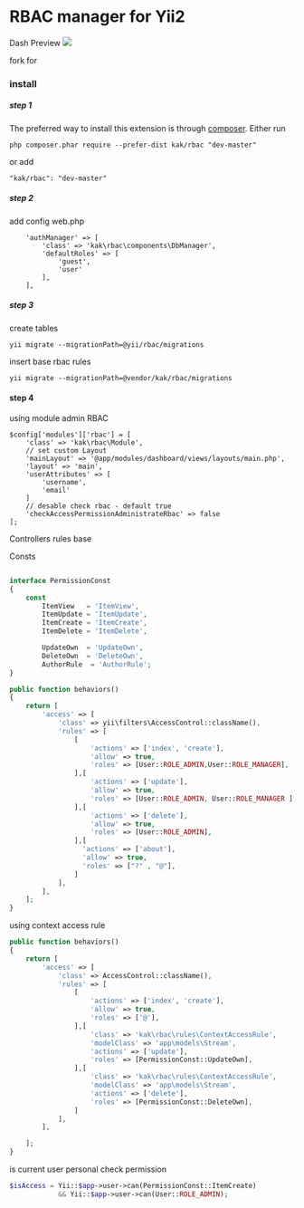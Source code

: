 RBAC manager for Yii2
=====================
Dash Preview 
<img src="https://1.bp.blogspot.com/-rsTMp_RvCNg/WRrYWtma2_I/AAAAAAAAAJ4/HGXkSvPfCq8Eyb4OxfODmy9WtmP6BtpYACLcB/s1600/rbac-preview.png">



fork for
### install
##### step 1
The preferred way to install this extension is through [composer](http://getcomposer.org/download/).
Either run
```
php composer.phar require --prefer-dist kak/rbac "dev-master"
```
or add
```
"kak/rbac": "dev-master"
```

##### step 2
add config web.php
```
    'authManager' => [
        'class' => 'kak\rbac\components\DbManager',
        'defaultRoles' => [
            'guest',
            'user'
        ],
    ],
```

##### step 3
create tables
```
yii migrate --migrationPath=@yii/rbac/migrations
```
insert base rbac rules
```
yii migrate --migrationPath=@vendor/kak/rbac/migrations
```

#### step 4
using module admin RBAC
```
$config['modules']['rbac'] = [
    'class' => 'kak\rbac\Module',
    // set custom Layout
    'mainLayout' => '@app/modules/dashboard/views/layouts/main.php',
    'layout' => 'main',
    'userAttributes' => [
        'username',
        'email'
    ]
    // desable check rbac - default true
    'checkAccessPermissionAdministrateRbac' => false
];
```

Controllers rules base 

Consts
```php

interface PermissionConst
{
    const
        ItemView   = 'ItemView',
        ItemUpdate = 'ItemUpdate',
        ItemCreate = 'ItemCreate',
        ItemDelete = 'ItemDelete',

        UpdateOwn  = 'UpdateOwn',
        DeleteOwn  = 'DeleteOwn',
        AuthorRule  = 'AuthorRule';
}


```


```php
public function behaviors()
{
    return [
        'access' => [
            'class' => yii\filters\AccessControl::className(),
            'rules' => [
                [
                    'actions' => ['index', 'create'],
                    'allow' => true,
                    'roles' => [User::ROLE_ADMIN,User::ROLE_MANAGER],
                ],[
                    'actions' => ['update'],
                    'allow' => true,
                    'roles' => [User::ROLE_ADMIN, User::ROLE_MANAGER ],
                ],[
                    'actions' => ['delete'],
                    'allow' => true,
                    'roles' => [User::ROLE_ADMIN],
                ],[
                  'actions' => ['about'],
                  'allow' => true,
                  'roles' => ["?" , "@"],
                ]
            ],
        ],
    ];
}

```
using context access rule
```php
public function behaviors()
{
    return [
        'access' => [
            'class' => AccessControl::className(),
            'rules' => [
                [
                    'actions' => ['index', 'create'],
                    'allow' => true,
                    'roles' => ['@'],
                ],[
                    'class' => 'kak\rbac\rules\ContextAccessRule',
                    'modelClass' => 'app\models\Stream',
                    'actions' => ['update'],
                    'roles' => [PermissionConst::UpdateOwn],
                ],[
                    'class' => 'kak\rbac\rules\ContextAccessRule',
                    'modelClass' => 'app\models\Stream',
                    'actions' => ['delete'],
                    'roles' => [PermissionConst::DeleteOwn],
                ]
            ],
        ],

    ];
}
```
is current user personal check permission
```php
$isAccess = Yii::$app->user->can(PermissionConst::ItemCreate) 
            && Yii::$app->user->can(User::ROLE_ADMIN);
```
